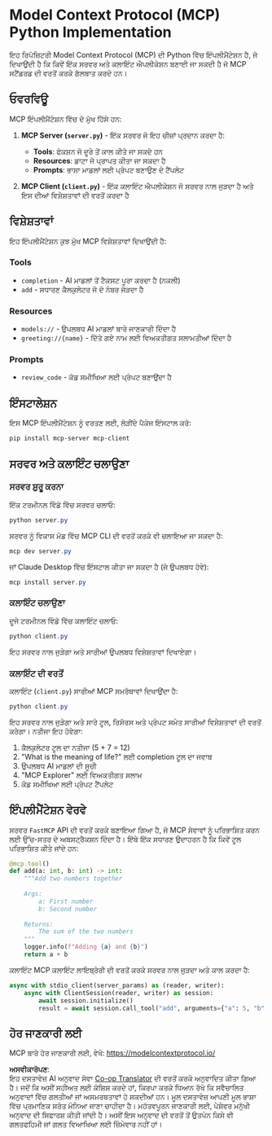<!--
CO_OP_TRANSLATOR_METADATA:
{
  "original_hash": "706b9b075dc484b73a053e6e9c709b4b",
  "translation_date": "2025-07-13T23:31:55+00:00",
  "source_file": "04-PracticalImplementation/samples/python/README.md",
  "language_code": "pa"
}
-->
# Model Context Protocol (MCP) Python Implementation

ਇਹ ਰਿਪੋਜ਼ਿਟਰੀ Model Context Protocol (MCP) ਦੀ Python ਵਿੱਚ ਇੰਪਲੀਮੈਂਟੇਸ਼ਨ ਹੈ, ਜੋ ਦਿਖਾਉਂਦੀ ਹੈ ਕਿ ਕਿਵੇਂ ਇੱਕ ਸਰਵਰ ਅਤੇ ਕਲਾਇੰਟ ਐਪਲੀਕੇਸ਼ਨ ਬਣਾਈ ਜਾ ਸਕਦੀ ਹੈ ਜੋ MCP ਸਟੈਂਡਰਡ ਦੀ ਵਰਤੋਂ ਕਰਕੇ ਗੱਲਬਾਤ ਕਰਦੇ ਹਨ।

## ਓਵਰਵਿਊ

MCP ਇੰਪਲੀਮੈਂਟੇਸ਼ਨ ਵਿੱਚ ਦੋ ਮੁੱਖ ਹਿੱਸੇ ਹਨ:

1. **MCP Server (`server.py`)** - ਇੱਕ ਸਰਵਰ ਜੋ ਇਹ ਚੀਜ਼ਾਂ ਪ੍ਰਦਾਨ ਕਰਦਾ ਹੈ:
   - **Tools**: ਫੰਕਸ਼ਨ ਜੋ ਦੂਰੇ ਤੋਂ ਕਾਲ ਕੀਤੇ ਜਾ ਸਕਦੇ ਹਨ
   - **Resources**: ਡਾਟਾ ਜੋ ਪ੍ਰਾਪਤ ਕੀਤਾ ਜਾ ਸਕਦਾ ਹੈ
   - **Prompts**: ਭਾਸ਼ਾ ਮਾਡਲਾਂ ਲਈ ਪ੍ਰੰਪਟ ਬਣਾਉਣ ਦੇ ਟੈਂਪਲੇਟ

2. **MCP Client (`client.py`)** - ਇੱਕ ਕਲਾਇੰਟ ਐਪਲੀਕੇਸ਼ਨ ਜੋ ਸਰਵਰ ਨਾਲ ਜੁੜਦਾ ਹੈ ਅਤੇ ਇਸ ਦੀਆਂ ਵਿਸ਼ੇਸ਼ਤਾਵਾਂ ਦੀ ਵਰਤੋਂ ਕਰਦਾ ਹੈ

## ਵਿਸ਼ੇਸ਼ਤਾਵਾਂ

ਇਹ ਇੰਪਲੀਮੈਂਟੇਸ਼ਨ ਕੁਝ ਮੁੱਖ MCP ਵਿਸ਼ੇਸ਼ਤਾਵਾਂ ਦਿਖਾਉਂਦੀ ਹੈ:

### Tools
- `completion` - AI ਮਾਡਲਾਂ ਤੋਂ ਟੈਕਸਟ ਪੂਰਾ ਕਰਦਾ ਹੈ (ਨਕਲੀ)
- `add` - ਸਧਾਰਣ ਕੈਲਕੁਲੇਟਰ ਜੋ ਦੋ ਨੰਬਰ ਜੋੜਦਾ ਹੈ

### Resources
- `models://` - ਉਪਲਬਧ AI ਮਾਡਲਾਂ ਬਾਰੇ ਜਾਣਕਾਰੀ ਦਿੰਦਾ ਹੈ
- `greeting://{name}` - ਦਿੱਤੇ ਗਏ ਨਾਮ ਲਈ ਵਿਅਕਤੀਗਤ ਸਲਾਮਤੀਆਂ ਦਿੰਦਾ ਹੈ

### Prompts
- `review_code` - ਕੋਡ ਸਮੀਖਿਆ ਲਈ ਪ੍ਰੰਪਟ ਬਣਾਉਂਦਾ ਹੈ

## ਇੰਸਟਾਲੇਸ਼ਨ

ਇਸ MCP ਇੰਪਲੀਮੈਂਟੇਸ਼ਨ ਨੂੰ ਵਰਤਣ ਲਈ, ਲੋੜੀਂਦੇ ਪੈਕੇਜ ਇੰਸਟਾਲ ਕਰੋ:

```powershell
pip install mcp-server mcp-client
```

## ਸਰਵਰ ਅਤੇ ਕਲਾਇੰਟ ਚਲਾਉਣਾ

### ਸਰਵਰ ਸ਼ੁਰੂ ਕਰਨਾ

ਇੱਕ ਟਰਮੀਨਲ ਵਿੰਡੋ ਵਿੱਚ ਸਰਵਰ ਚਲਾਓ:

```powershell
python server.py
```

ਸਰਵਰ ਨੂੰ ਵਿਕਾਸ ਮੋਡ ਵਿੱਚ MCP CLI ਦੀ ਵਰਤੋਂ ਕਰਕੇ ਵੀ ਚਲਾਇਆ ਜਾ ਸਕਦਾ ਹੈ:

```powershell
mcp dev server.py
```

ਜਾਂ Claude Desktop ਵਿੱਚ ਇੰਸਟਾਲ ਕੀਤਾ ਜਾ ਸਕਦਾ ਹੈ (ਜੇ ਉਪਲਬਧ ਹੋਵੇ):

```powershell
mcp install server.py
```

### ਕਲਾਇੰਟ ਚਲਾਉਣਾ

ਦੂਜੇ ਟਰਮੀਨਲ ਵਿੰਡੋ ਵਿੱਚ ਕਲਾਇੰਟ ਚਲਾਓ:

```powershell
python client.py
```

ਇਹ ਸਰਵਰ ਨਾਲ ਜੁੜੇਗਾ ਅਤੇ ਸਾਰੀਆਂ ਉਪਲਬਧ ਵਿਸ਼ੇਸ਼ਤਾਵਾਂ ਦਿਖਾਏਗਾ।

### ਕਲਾਇੰਟ ਦੀ ਵਰਤੋਂ

ਕਲਾਇੰਟ (`client.py`) ਸਾਰੀਆਂ MCP ਸਮਰੱਥਾਵਾਂ ਦਿਖਾਉਂਦਾ ਹੈ:

```powershell
python client.py
```

ਇਹ ਸਰਵਰ ਨਾਲ ਜੁੜੇਗਾ ਅਤੇ ਸਾਰੇ ਟੂਲ, ਰਿਸੋਰਸ ਅਤੇ ਪ੍ਰੰਪਟ ਸਮੇਤ ਸਾਰੀਆਂ ਵਿਸ਼ੇਸ਼ਤਾਵਾਂ ਦੀ ਵਰਤੋਂ ਕਰੇਗਾ। ਨਤੀਜਾ ਇਹ ਹੋਵੇਗਾ:

1. ਕੈਲਕੁਲੇਟਰ ਟੂਲ ਦਾ ਨਤੀਜਾ (5 + 7 = 12)
2. "What is the meaning of life?" ਲਈ completion ਟੂਲ ਦਾ ਜਵਾਬ
3. ਉਪਲਬਧ AI ਮਾਡਲਾਂ ਦੀ ਸੂਚੀ
4. "MCP Explorer" ਲਈ ਵਿਅਕਤੀਗਤ ਸਲਾਮ
5. ਕੋਡ ਸਮੀਖਿਆ ਲਈ ਪ੍ਰੰਪਟ ਟੈਂਪਲੇਟ

## ਇੰਪਲੀਮੈਂਟੇਸ਼ਨ ਵੇਰਵੇ

ਸਰਵਰ `FastMCP` API ਦੀ ਵਰਤੋਂ ਕਰਕੇ ਬਣਾਇਆ ਗਿਆ ਹੈ, ਜੋ MCP ਸੇਵਾਵਾਂ ਨੂੰ ਪਰਿਭਾਸ਼ਿਤ ਕਰਨ ਲਈ ਉੱਚ-ਸਤਰ ਦੇ ਅਬਸਟ੍ਰੈਕਸ਼ਨ ਦਿੰਦਾ ਹੈ। ਇੱਥੇ ਇੱਕ ਸਧਾਰਣ ਉਦਾਹਰਨ ਹੈ ਕਿ ਕਿਵੇਂ ਟੂਲ ਪਰਿਭਾਸ਼ਿਤ ਕੀਤੇ ਜਾਂਦੇ ਹਨ:

```python
@mcp.tool()
def add(a: int, b: int) -> int:
    """Add two numbers together
    
    Args:
        a: First number
        b: Second number
    
    Returns:
        The sum of the two numbers
    """
    logger.info(f"Adding {a} and {b}")
    return a + b
```

ਕਲਾਇੰਟ MCP ਕਲਾਇੰਟ ਲਾਇਬ੍ਰੇਰੀ ਦੀ ਵਰਤੋਂ ਕਰਕੇ ਸਰਵਰ ਨਾਲ ਜੁੜਦਾ ਅਤੇ ਕਾਲ ਕਰਦਾ ਹੈ:

```python
async with stdio_client(server_params) as (reader, writer):
    async with ClientSession(reader, writer) as session:
        await session.initialize()
        result = await session.call_tool("add", arguments={"a": 5, "b": 7})
```

## ਹੋਰ ਜਾਣਕਾਰੀ ਲਈ

MCP ਬਾਰੇ ਹੋਰ ਜਾਣਕਾਰੀ ਲਈ, ਵੇਖੋ: https://modelcontextprotocol.io/

**ਅਸਵੀਕਾਰੋਪਣ**:  
ਇਹ ਦਸਤਾਵੇਜ਼ AI ਅਨੁਵਾਦ ਸੇਵਾ [Co-op Translator](https://github.com/Azure/co-op-translator) ਦੀ ਵਰਤੋਂ ਕਰਕੇ ਅਨੁਵਾਦਿਤ ਕੀਤਾ ਗਿਆ ਹੈ। ਜਦੋਂ ਕਿ ਅਸੀਂ ਸਹੀਅਤ ਲਈ ਕੋਸ਼ਿਸ਼ ਕਰਦੇ ਹਾਂ, ਕਿਰਪਾ ਕਰਕੇ ਧਿਆਨ ਰੱਖੋ ਕਿ ਸਵੈਚਾਲਿਤ ਅਨੁਵਾਦਾਂ ਵਿੱਚ ਗਲਤੀਆਂ ਜਾਂ ਅਸਮਰਥਤਾਵਾਂ ਹੋ ਸਕਦੀਆਂ ਹਨ। ਮੂਲ ਦਸਤਾਵੇਜ਼ ਆਪਣੀ ਮੂਲ ਭਾਸ਼ਾ ਵਿੱਚ ਪ੍ਰਮਾਣਿਕ ਸਰੋਤ ਮੰਨਿਆ ਜਾਣਾ ਚਾਹੀਦਾ ਹੈ। ਮਹੱਤਵਪੂਰਨ ਜਾਣਕਾਰੀ ਲਈ, ਪੇਸ਼ੇਵਰ ਮਨੁੱਖੀ ਅਨੁਵਾਦ ਦੀ ਸਿਫਾਰਸ਼ ਕੀਤੀ ਜਾਂਦੀ ਹੈ। ਅਸੀਂ ਇਸ ਅਨੁਵਾਦ ਦੀ ਵਰਤੋਂ ਤੋਂ ਉਤਪੰਨ ਕਿਸੇ ਵੀ ਗਲਤਫਹਿਮੀ ਜਾਂ ਗਲਤ ਵਿਆਖਿਆ ਲਈ ਜ਼ਿੰਮੇਵਾਰ ਨਹੀਂ ਹਾਂ।